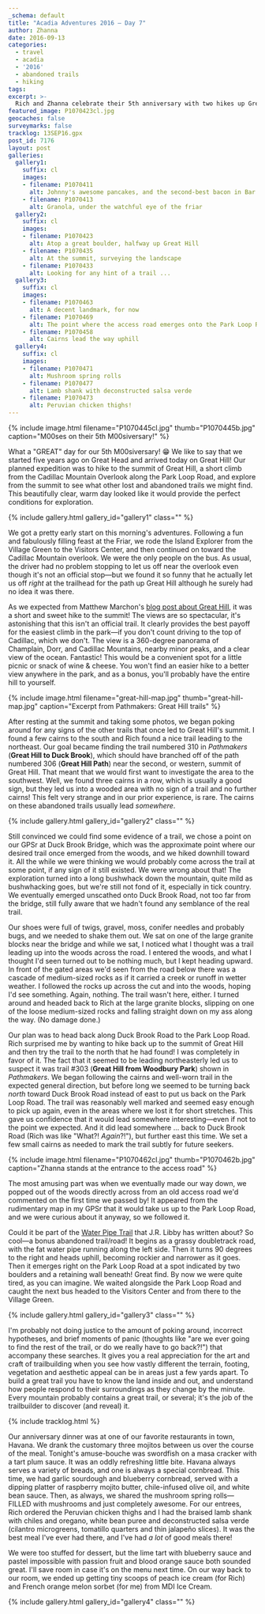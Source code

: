 ```yaml
---
_schema: default
title: "Acadia Adventures 2016 – Day 7"
author: Zhanna
date: 2016-09-13
categories:
  - travel
  - acadia
  - '2016'
  - abandoned trails
  - hiking
tags:
excerpt: >-
  Rich and Zhanna celebrate their 5th anniversary with two hikes up Great Hill, abandoned trail explorations, and their best meal ever at Havana.
featured_image: P1070423cl.jpg
geocaches: false
surveymarks: false
tracklog: 13SEP16.gpx
post_id: 7176
layout: post                      
galleries:
  gallery1:
    suffix: cl
    images:
    - filename: P1070411
      alt: Johnny's awesome pancakes, and the second-best bacon in Bar Harbor!
    - filename: P1070413
      alt: Granola, under the watchful eye of the friar
  gallery2:
    suffix: cl
    images:
    - filename: P1070423
      alt: Atop a great boulder, halfway up Great Hill
    - filename: P1070435
      alt: At the summit, surveying the landscape
    - filename: P1070433
      alt: Looking for any hint of a trail ...   
  gallery3:
    suffix: cl
    images:
    - filename: P1070463
      alt: A decent landmark, for now
    - filename: P1070469
      alt: The point where the access road emerges onto the Park Loop Road
    - filename: P1070458
      alt: Cairns lead the way uphill
  gallery4:
    suffix: cl
    images:
    - filename: P1070471
      alt: Mushroom spring rolls
    - filename: P1070477
      alt: Lamb shank with deconstructed salsa verde
    - filename: P1070473
      alt: Peruvian chicken thighs!    
---
```


{% include image.html filename="P1070445cl.jpg" thumb="P1070445b.jpg" caption="M00ses on their 5th M00siversary!" %}

What a "GREAT" day for our 5th M00siversary! :grin: We like to say that we started five years ago on Great Head and arrived today on Great Hill! Our planned expedition was to hike to the summit of Great Hill, a short climb from the Cadillac Mountain Overlook along the Park Loop Road, and explore from the summit to see what other lost and abandoned trails we might find. This beautifully clear, warm day looked like it would provide the perfect conditions for exploration. 

{% include gallery.html gallery_id="gallery1" class="" %}

We got a pretty early start on this morning's adventures. Following a fun and fabulously filling feast at the Friar, we rode the Island Explorer from the Village Green to the Visitors Center, and then continued on toward the Cadillac Mountain overlook. We were the only people on the bus. As usual, the driver had no problem stopping to let us off near the overlook even though it's not an official stop—but we found it so funny that he actually let us off _right_ at the trailhead for the path up Great Hill although he surely had no idea it was there. 

As we expected from Matthew Marchon's [blog post about Great Hill](http://leavetheworldbelow.blogspot.com/2014/07/phantom-trail-great-hill-acadia.html), it was a short and sweet hike to the summit! The views are so spectacular, it's astonishing that this isn't an official trail. It clearly provides the best payoff for the easiest climb in the park—if you don't count driving to the top of Cadillac, which we don't. The view is a 360-degree panorama of Champlain, Dorr, and Cadillac Mountains, nearby minor peaks, and a clear view of the ocean. Fantastic! This would be a convenient spot for a little picnic or snack of wine & cheese. You won't find an easier hike to a better view anywhere in the park, and as a bonus, you'll probably have the entire hill to yourself.

{% include image.html filename="great-hill-map.jpg" thumb="great-hill-map.jpg" caption="Excerpt from Pathmakers: Great Hill trails" %}

After resting at the summit and taking some photos, we began poking around for any signs of the other trails that once led to Great Hill's summit. I found a few cairns to the south and Rich found a nice trail leading to the northeast. Our goal became finding the trail numbered 310 in <cite>Pathmakers</cite> (**Great Hill to Duck Brook**), which should have branched off of the path numbered 306 (**Great Hill Path**) near the second, or western, summit of Great Hill. That meant that we would first want to investigate the area to the southwest. Well, we found three cairns in a row, which is usually a good sign, but they led us into a wooded area with no sign of a trail and no further cairns! This felt very strange and in our prior experience, is rare. The cairns on these abandoned trails usually lead _somewhere_. 

{% include gallery.html gallery_id="gallery2" class="" %}

Still convinced we could find some evidence of a trail, we chose a point on our GPSr at Duck Brook Bridge, which was the approximate point where our desired trail once emerged from the woods, and we hiked downhill toward it. All the while we were thinking we would probably come across the trail at some point, if any sign of it still existed. We were wrong about that! The exploration turned into a long bushwhack down the mountain, quite mild as bushwhacking goes, but we're still not fond of it, especially in tick country. We eventually emerged unscathed onto Duck Brook Road, not too far from the bridge, still fully aware that we hadn't found any semblance of the real trail. 

Our shoes were full of twigs, gravel, moss, conifer needles and probably bugs, and we needed to shake them out. We sat on one of the large granite blocks near the bridge and while we sat, I noticed what I thought was a trail leading up into the woods across the road. I entered the woods, and what I thought I'd seen turned out to be nothing much, but I kept heading upward. In front of the gated areas we'd seen from the road below there was a cascade of medium-sized rocks as if it carried a creek or runoff in wetter weather. I followed the rocks up across the cut and into the woods, hoping I'd see something. Again, nothing. The trail wasn't here, either.  I turned around and headed back to Rich at the large granite blocks, slipping on one of the loose medium-sized rocks and falling straight down on my ass along the way. (No damage done.)

Our plan was to head back along Duck Brook Road to the Park Loop Road. Rich surprised me by wanting to hike back up to the summit of Great Hill and then try the trail to the north that he had found! I was completely in favor of it. The fact that it seemed to be leading northeasterly led us to suspect it was trail #303 (**Great Hill from Woodbury Park**) shown in <cite>Pathmakers</cite>. We began following the cairns and well-worn trail in the expected general direction, but before long we seemed to be turning back _north_ toward Duck Brook Road instead of east to put us back on the Park Loop Road. The trail was reasonably well marked and seemed easy enough to pick up again, even in the areas where we lost it for short stretches. This gave us confidence that it would lead somewhere interesting—even if not to the point we expected. And it did lead somewhere ... back to Duck Brook Road (Rich was like "What?! _Again_?!"), but further east this time. We set a few small cairns as needed to mark the trail subtly for future seekers. 

{% include image.html filename="P1070462cl.jpg" thumb="P1070462b.jpg" caption="Zhanna stands at the entrance to the access road" %}

The most amusing part was when we eventually made our way down, we popped out of the woods directly across from an old access road we'd commented on the first time we passed by! It appeared from the rudimentary map in my GPSr that it would take us up to the Park Loop Road, and we were curious about it anyway, so we followed it. 

Could it be part of the [Water Pipe Trail](https://abandonedtrailsofacadianationalpark.blogspot.com/2019/04/old-water-pipe-trail.html) that J.R. Libby has written about? So cool—a bonus abandoned trail/road! It begins as a grassy doubletrack road, with the fat water pipe running along the left side. Then it turns 90 degrees to the right and heads uphill, becoming rockier and narrower as it goes. Then it emerges right on the Park Loop Road at a spot indicated by two boulders and a retaining wall beneath! Great find. By now we were quite tired, as you can imagine. We waited alongside the Park Loop Road and caught the next bus headed to the Visitors Center and from there to the Village Green.

{% include gallery.html gallery_id="gallery3" class="" %}

I'm probably not doing justice to the amount of poking around, incorrect hypotheses, and brief moments of panic (thoughts like "are we ever going to find the rest of the trail, or do we really have to go back?!") that accompany these searches. It gives you a real appreciation for the art and craft of trailbuilding when you see how vastly different the terrain, footing, vegetation and aesthetic appeal can be in areas just a few yards apart. To build a great trail you have to know the land inside and out, and understand how people respond to their surroundings as they change by the minute. Every mountain probably contains a great trail, or several; it's the job of the trailbuilder to discover (and reveal) it.

{% include tracklog.html %}

Our anniversary dinner was at one of our favorite restaurants in town, Havana. We drank the customary three mojitos between us over the course of the meal. Tonight's amuse-bouche was swordfish on a masa cracker with a tart plum sauce. It was an oddly refreshing little bite. Havana always serves a variety of breads, and one is always a special cornbread. This time, we had garlic sourdough and blueberry cornbread, served with a dipping platter of raspberry mojito butter, chile-infused olive oil, and white bean sauce. Then, as always, we shared the mushroom spring rolls—FILLED with mushrooms and just completely awesome. For our entrees, Rich ordered the Peruvian chicken thighs and I had the braised lamb shank with chiles and oregano, white bean puree and deconstructed salsa verde (cilantro microgreens, tomatillo quarters and thin jalapeño slices). It was the best meal I've ever had there, and I've had _a lot_ of good meals there! 

We were too stuffed for dessert, but the lime tart with blueberry sauce and pastel impossible with passion fruit and blood orange sauce both sounded great. I'll save room in case it's on the menu next time.  On our way back to our room, we ended up getting tiny scoops of peach ice cream (for Rich) and French orange melon sorbet (for me) from MDI Ice Cream.

{% include gallery.html gallery_id="gallery4" class="" %}